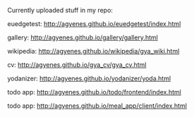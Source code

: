Currently uploaded stuff in my repo:

euedgetest: http://agyenes.github.io/euedgetest/index.html

gallery: http://agyenes.github.io/gallery/gallery.html

wikipedia: http://agyenes.github.io/wikipedia/gya_wiki.html

cv: http://agyenes.github.io/gya_cv/gya_cv.html

yodanizer: http://agyenes.github.io/yodanizer/yoda.html

todo app: http://agyenes.github.io/todo/frontend/index.html

todo app: http://agyenes.github.io/meal_app/client/index.html